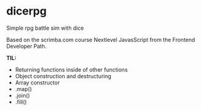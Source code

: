 # dicerpg
Simple rpg battle sim with dice

Based on the scrimba.com course Nextlevel JavasScript from the Frontend Developer Path.

<b>TIL:</b>
<ul>
<li>Returning functions inside of other functions</li>
<li>Object construction and destructuring</li>
<li>Array constructor</li>
<li>.map()</li>
<li>.join()</li>
<li>.fill()</li>
</ul>
